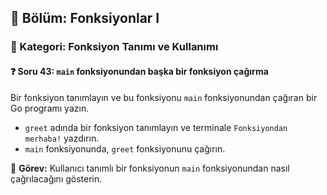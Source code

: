 ## 📘 Bölüm: Fonksiyonlar I  
### 🔹 Kategori: Fonksiyon Tanımı ve Kullanımı  
#### ❓ Soru 43: `main` fonksiyonundan başka bir fonksiyon çağırma

Bir fonksiyon tanımlayın ve bu fonksiyonu `main` fonksiyonundan çağıran bir Go programı yazın.

- `greet` adında bir fonksiyon tanımlayın ve terminale `Fonksiyondan merhaba!` yazdırın.
- `main` fonksiyonunda, `greet` fonksiyonunu çağırın.

🔧 **Görev:** Kullanıcı tanımlı bir fonksiyonun `main` fonksiyonundan nasıl çağrılacağını gösterin.
